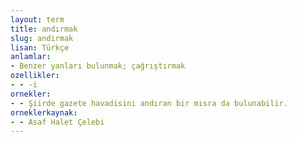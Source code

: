 ```yaml
---
layout: term
title: andırmak
slug: andirmak
lisan: Türkçe
anlamlar:
- Benzer yanları bulunmak; çağrıştırmak
ozellikler:
- - -i
ornekler:
- - Şiirde gazete havadisini andıran bir mısra da bulunabilir.
orneklerkaynak:
- - Asaf Halet Çelebi
---
```

